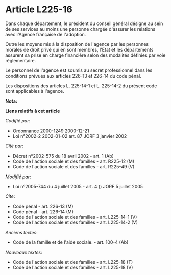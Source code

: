 # Article L225-16

Dans chaque département, le président du conseil général désigne au sein de ses services au moins une personne chargée
d'assurer les relations avec l'Agence française de l'adoption.

Outre les moyens mis à la disposition de l'agence par les personnes morales de droit privé qui en sont membres, l'Etat et les
départements assurent sa prise en charge financière selon des modalités définies par voie réglementaire.

Le personnel de l'agence est soumis au secret professionnel dans les conditions prévues aux articles 226-13 et 226-14 du code
pénal.

Les dispositions des articles L. 225-14-1 et L. 225-14-2 du présent code sont applicables à l'agence.

**Nota:**



**Liens relatifs à cet article**

_Codifié par_:

  - Ordonnance 2000-1249 2000-12-21
  - Loi n°2002-2 2002-01-02 art. 87 JORF 3 janvier 2002

_Cité par_:

  - Décret n°2002-575 du 18 avril 2002 - art. 1 (Ab)
  - Code de l'action sociale et des familles - art. R225-12 (M)
  - Code de l'action sociale et des familles - art. R225-49 (V)

_Modifié par_:

  - Loi n°2005-744 du 4 juillet 2005 - art. 4 () JORF 5 juillet 2005

_Cite_:

  - Code pénal - art. 226-13 (M)
  - Code pénal - art. 226-14 (M)
  - Code de l'action sociale et des familles - art. L225-14-1 (V)
  - Code de l'action sociale et des familles - art. L225-14-2 (V)

_Anciens textes_:

  - Code de la famille et de l'aide sociale. - art. 100-4 (Ab)

_Nouveaux textes_:

  - Code de l'action sociale et des familles - art. L225-18 (T)
  - Code de l'action sociale et des familles - art. L225-18 (V)
